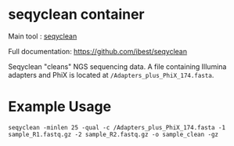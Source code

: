 # seqyclean container

Main tool : [seqyclean](https://github.com/ibest/seqyclean)

Full documentation: https://github.com/ibest/seqyclean

Seqyclean "cleans" NGS sequencing data.
A file containing Illumina adapters and PhiX is located at `/Adapters_plus_PhiX_174.fasta`.

# Example Usage

```
seqyclean -minlen 25 -qual -c /Adapters_plus_PhiX_174.fasta -1 sample_R1.fastq.gz -2 sample_R2.fastq.gz -o sample_clean -gz
```
